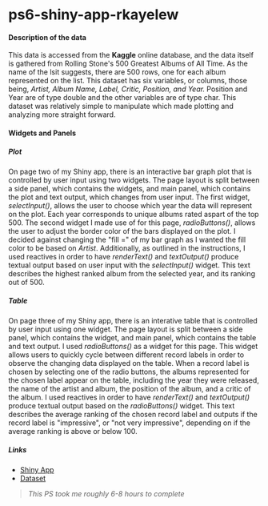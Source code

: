 # ps6-shiny-app-rkayelew

#### Description of the data
This data is accessed from the **Kaggle** online database, and the data itself is gathered from Rolling Stone's 500 Greatest Albums of All Time.
As the name of the lsit suggests, there are 500 rows, one for each album represented on the list. This dataset has six variables, or columns, those
being, *Artist, Album Name, Label, Critic, Position, and Year.* Position and Year are of type double and the other variables are of type char. This dataset was relatively simple to manipulate which made plotting and analyzing more straight forward. 

#### Widgets and Panels

##### Plot
On page two of my Shiny app, there is an interactive bar graph plot that is controlled by user input using two widgets. The page layout
is split between a side panel, which contains the widgets, and main panel, which contains the plot and text output, which changes from user input.
The first widget, *selectInput()*, allows the user to choose which year the data will represent on the plot. Each year corresponds to unique albums rated aspart of the top 500. The second widget I made use of for this page, *radioButtons()*, allows the user to adjust the border color of the bars displayed
on the plot. I decided against changing the "fill =" of my bar graph as I wanted the fill color to be based on *Artist*. Additionally, as 
outlined in the instructions, I used reactives in order to have *renderText()* and *textOutput()* produce textual output based on user input with
the *selectInput()* widget. This text describes the highest ranked album from the selected year, and its ranking out of 500.

##### Table
On page three of my Shiny app, there is an interative table  that is controlled by user input using one widget. The page layout is split between a side
panel, which contains the widget, and main panel, which contains the table and text output. I used *radioButtons()* as a widget for this page. This widget
allows users to quickly cycle between different record labels in order to observe the changing data displayed on the table. When a record label is chosen
by selecting one of the radio buttons, the albums represented for the chosen label appear on the table, including the year they were released, the name
of the artist and album, the position of the album, and a critic of the album. I used reactives in order to have *renderText()* and *textOutput()* produce textual output based on the *radioButtons()* widget. This text describes the average ranking of the chosen record label and outputs
if the record label is "impressive", or "not very impressive", depending on if the average ranking is above or below 100.

##### Links
- [Shiny App](https://rkayelew.shinyapps.io/ps6_rkayelew/)
- [Dataset](https://www.kaggle.com/datasets/darthnox456/rolling-stones-500-greatest-albums-of-all-time)

> *This PS took me roughly 6-8 hours to complete*